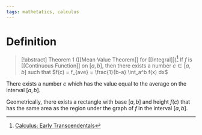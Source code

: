 ```yaml
---
tags: mathetatics, calculus
---
```


# Definition

> [!abstract] Theorem 1 ([[Mean Value Theorem]] for [[Integral]])[^1]
> If $f$ is [[Continuous Function]] on $[a, b]$, then there exists a number $c \in [a, b]$ such that $f(c) = f_{ave} = \frac{1}{b-a} \int_a^b f(x) dx$

There exists a number $c$ which has the value equal to the average on the interval $[a, b]$.

Geometrically, there exists a rectangle with base $[a, b]$ and height $f(c)$ that has the same area as the region under the graph of $f$ in the interval $[a, b]$.

[^1]: [Calculus: Early Transcendentals](zotero://open-pdf/library/items/EEFDQ9Y5?page=494)